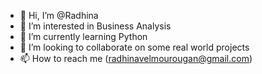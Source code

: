 - 👋 Hi, I’m @Radhina
- 👀 I’m interested in Business Analysis 
- 🌱 I’m currently learning Python
- 💞️ I’m looking to collaborate on some real world projects
- 📫 How to reach me (radhinavelmourougan@gmail.com)

<!---
Radhina/Radhina is a ✨ special ✨ repository because its `README.md` (this file) appears on your GitHub profile.
You can click the Preview link to take a look at your changes.
--->
